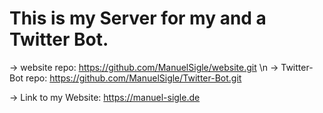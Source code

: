 # This is my Server for my and a Twitter Bot. 
  -> website repo:      https://github.com/ManuelSigle/website.git \n
  -> Twitter-Bot repo:  https://github.com/ManuelSigle/Twitter-Bot.git

  -> Link to my Website: https://manuel-sigle.de
  
